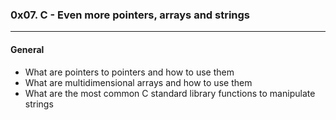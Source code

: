 ### 0x07. C - Even more pointers, arrays and strings
---
#### General
- What are pointers to pointers and how to use them
- What are multidimensional arrays and how to use them
- What are the most common C standard library functions to manipulate strings
